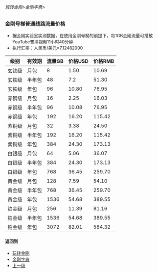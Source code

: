 ###### 玩转金刚>金刚字典>
### 金刚号梯普通线路流量价格

- 据金刚实验室实测数据，在使用金刚号梯的前提下，每1GB金刚流量可播放YouTube普清视频11小时40分钟
- 执行汇率：人民币/美元=7.12482000

|级别|有效期|流量GB|价格USD|价格RMB|
|------| ------| ------| ------|------| 
|玄铁级 |月包    |8|1.50|10.69|
|玄铁级 |半年包  |48|7.2|51.30| 
|玄铁级 |年包    |96|10.80|76.95| 
|赤钢级 |月包    |16|2.25|16.03|
|赤钢级 |半年包  |96|10.08|76.95|
|赤钢级 |年包    |192|16.20|115.42|
|紫铜级 |月包    |32|3.38|24.50|
|紫铜级 |半年包  |192|16.20|115.42|
|紫铜级 |年包    |384|24.30|173.13|
|白银级 |月包    |64|5.06|36.07|
|白银级 |半年包  |384|24.30|173.13|
|白银级 |年包   |768|36.45|259.70|
|黄金级 |月包   |128|7.59|54.10|
|黄金级 |半年包 |768|36.45|259.70|
|黄金级 |年包   |1536|54.68|389.55|
|铂金级 |月包   |256|11.39|81.16|
|铂金级 |半年包 |1536|54.68|389.55|
|铂金级 |年包   |3072|82.01|584.32|






#### 返回到
- [玩转金刚](https://github.com/a2zitpro/web/blob/master/LadderFree/A.md)
- [金刚字典](https://github.com/a2zitpro/web/blob/master/LadderFree/kkDictionary/KKDictionary.md)
- [上一级](https://github.com/a2zitpro/web/blob/master/LadderFree/kkDictionary/Price/KKDTPrice.md)




